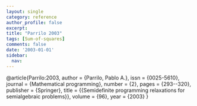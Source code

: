 ```yaml
---
layout: single
category: reference
author_profile: false
excerpt: 
title: "Parrilo 2003"
tags: [Sum-of-squares]
comments: false
date: '2003-01-01'
sidebar:
  nav: 
---
```


@article{Parrilo:2003,
author = {Parrilo, Pablo A.},
issn = {0025-5610},
journal = {Mathematical programming},
number = {2},
pages = {293--320},
publisher = {Springer},
title = {{Semidefinite programming relaxations for semialgebraic problems}},
volume = {96},
year = {2003}
}

